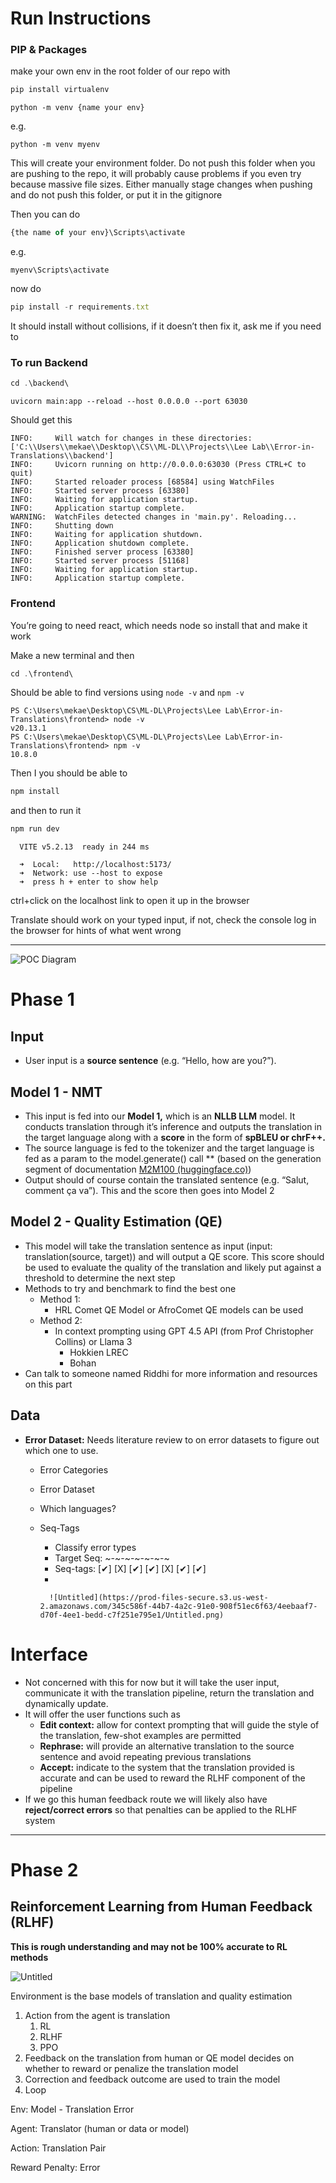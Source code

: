 # Run Instructions

### PIP & Packages

make your own env in the root folder of our repo with 

```jsx
pip install virtualenv
```

```
python -m venv {name your env}
```

e.g.

```
python -m venv myenv
```

This will create your environment folder. Do not push this folder when you are pushing to the repo, it will probably cause problems if you even try because massive file sizes. Either manually stage changes when pushing and do not push this folder, or put it in the gitignore

Then you can do 

```jsx
{the name of your env}\Scripts\activate
```

e.g.
```
myenv\Scripts\activate
```

now do

```jsx
pip install -r requirements.txt
```

It should install without collisions, if it doesn’t then fix it, ask me if you need to

### To run Backend

```jsx
cd .\backend\
```
```
uvicorn main:app --reload --host 0.0.0.0 --port 63030
```

Should get this
```
INFO:     Will watch for changes in these directories: ['C:\\Users\\mekae\\Desktop\\CS\\ML-DL\\Projects\\Lee Lab\\Error-in-Translations\\backend']
INFO:     Uvicorn running on http://0.0.0.0:63030 (Press CTRL+C to quit)
INFO:     Started reloader process [68584] using WatchFiles
INFO:     Started server process [63380]
INFO:     Waiting for application startup.
INFO:     Application startup complete.
WARNING:  WatchFiles detected changes in 'main.py'. Reloading...
INFO:     Shutting down
INFO:     Waiting for application shutdown.
INFO:     Application shutdown complete.
INFO:     Finished server process [63380]
INFO:     Started server process [51168]
INFO:     Waiting for application startup.
INFO:     Application startup complete.
```
### Frontend

You’re going to need react, which needs node so install that and make it work

Make a new terminal and then

```jsx
cd .\frontend\
```

Should be able to find versions using ```node -v``` and ```npm -v```
```
PS C:\Users\mekae\Desktop\CS\ML-DL\Projects\Lee Lab\Error-in-Translations\frontend> node -v
v20.13.1 
PS C:\Users\mekae\Desktop\CS\ML-DL\Projects\Lee Lab\Error-in-Translations\frontend> npm -v       
10.8.0
```

Then I you should be able to 

```jsx
npm install
```

and then to run it 

```jsx
npm run dev
```

```
  VITE v5.2.13  ready in 244 ms

  ➜  Local:   http://localhost:5173/
  ➜  Network: use --host to expose
  ➜  press h + enter to show help
```

ctrl+click on the localhost link to open it up in the browser

Translate should work on your typed input, if not, check the console log in the browser for hints of what went wrong













---




![POC Diagram](https://github.com/MekaelWasti/Error-in-Translations/assets/40731373/af13deda-d751-4ae0-ae01-ec90f71fb754)


# Phase 1

## Input

- User input is a **source sentence** (e.g. “Hello, how are you?”).

## Model 1 - NMT

- This input is fed into our **Model 1,** which is an **NLLB LLM** model. It conducts translation through it’s inference and outputs the translation in the target language along with a **score** in the form of **spBLEU or chrF++.**
- The source language is fed to the tokenizer and the target language is fed as a param to the model.generate() call ** (based on the generation segment of documentation [M2M100 (huggingface.co)](https://huggingface.co/docs/transformers/main/en/model_doc/m2m_100#transformers.M2M100ForConditionalGeneration))
- Output should of course contain the translated sentence (e.g. “Salut, comment ça va”). This and the score then goes into Model 2

## Model 2 - Quality Estimation (QE)

- This model will take the translation sentence as input (input: translation(source, target)) and will output a QE score. This score should be used to evaluate the quality of the translation and likely put against a threshold to determine the next step
- Methods to try and benchmark to find the best one
    - Method 1:
        - HRL Comet QE Model or AfroComet QE models can be used
    - Method 2:
        - In context prompting using GPT 4.5 API (from Prof Christopher Collins) or Llama 3
            - Hokkien LREC
            - Bohan
- Can talk to someone named Riddhi for more information and resources on this part

## Data

- **Error Dataset:** Needs literature review to on error datasets to figure out which one to use.
    - Error Categories
    - Error Dataset
    - Which languages?
    - Seq-Tags
        - Classify error types
        - Target Seq: ~-~-~-~-~-~-~
        - Seq-tags:  [✔] [X] [✔] [✔] [X] [✔] [✔]
        - 
            
            ![Untitled](https://prod-files-secure.s3.us-west-2.amazonaws.com/345c586f-44b7-4a2c-91e0-908f51ec6f63/4eebaaf7-d70f-4ee1-bedd-c7f251e795e1/Untitled.png)
            

# Interface

- Not concerned with this for now but it will take the user input, communicate it with the translation pipeline, return the translation and dynamically update.
- It will offer the user functions such as
    - **Edit context:** allow for context prompting that will guide the style of the translation, few-shot examples are permitted
    - **Rephrase:** will provide an alternative translation to the source sentence and avoid repeating previous translations
    - **Accept:** indicate to the system that the translation provided is accurate and can be used to reward the RLHF component of the pipeline
- If we go this human feedback route we will likely also have **reject/correct errors** so that penalties can be applied to the RLHF system

---

# Phase 2

## Reinforcement Learning from Human Feedback (RLHF)

**This is rough understanding and may not be 100% accurate to RL methods** 

![Untitled](https://prod-files-secure.s3.us-west-2.amazonaws.com/345c586f-44b7-4a2c-91e0-908f51ec6f63/59902eae-a338-4131-87a3-db1b5fa4d5b9/Untitled.png)

Environment is the base models of translation and quality estimation

1. Action from the agent is translation
    1. RL
    2. RLHF
    3. PPO
2. Feedback on the translation from human or QE model decides on whether to reward or penalize the translation model
3. Correction and feedback outcome are used to train the model
4. Loop

Env: Model - Translation Error

Agent: Translator (human or data or model)

Action: Translation Pair

Reward Penalty: Error
